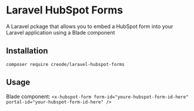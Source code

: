 # Laravel HubSpot Forms
A Laravel pckage that allows you to embed a HubSpot form into your Laravel application using a Blade component

## Installation
`composer require creode/laravel-hubspot-forms`

## Usage
Blade component:
`<x-hubspot-form form-id="youre-hubspot-form-id-here" portal-id="your-hubspot-form-id-here" />`

